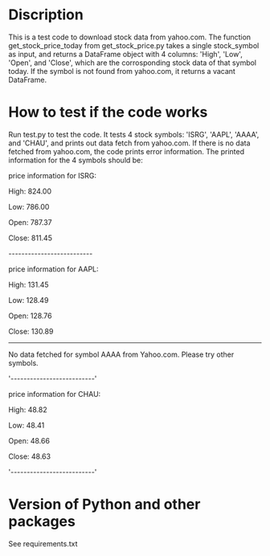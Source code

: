 # Discription
This is a test code to download stock data from yahoo.com. The function get_stock_price_today from get_stock_price.py takes a single stock_symbol as input, and returns a DataFrame object with 4 columns: 'High', 'Low', 'Open', and 'Close', which are the corrosponding stock data of that symbol today. If the symbol is not found from yahoo.com, it returns a vacant DataFrame.


# How to test if the code works
Run test.py to test the code. It tests 4 stock symbols: 'ISRG', 'AAPL', 'AAAA', and 'CHAU', and prints out data fetch from yahoo.com. If there is no data fetched from yahoo.com, the code prints error information. The printed information for the 4 symbols should be:

price information for ISRG:

High:  824.00

Low:   786.00

Open:  787.37

Close: 811.45

\--------------------------


price information for AAPL:

High:  131.45

Low:   128.49

Open:  128.76

Close: 130.89

--------------------------


No data fetched for symbol AAAA from Yahoo.com. Please try other symbols.


'--------------------------'


price information for CHAU:

High:  48.82

Low:   48.41

Open:  48.66

Close: 48.63

'--------------------------'

# Version of Python and other packages
See requirements.txt
